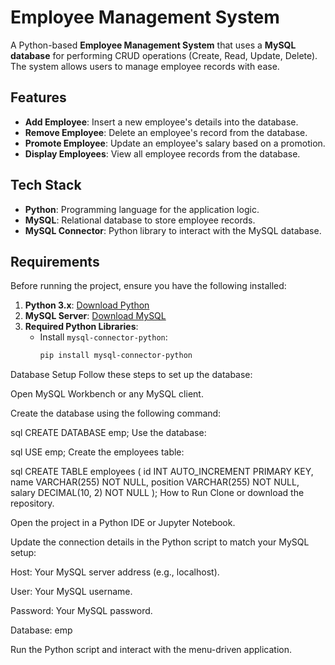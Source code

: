 # Employee Management System

A Python-based **Employee Management System** that uses a **MySQL database** for performing CRUD operations (Create, Read, Update, Delete). The system allows users to manage employee records with ease.

## Features

- **Add Employee**: Insert a new employee's details into the database.
- **Remove Employee**: Delete an employee's record from the database.
- **Promote Employee**: Update an employee's salary based on a promotion.
- **Display Employees**: View all employee records from the database.

## Tech Stack

- **Python**: Programming language for the application logic.
- **MySQL**: Relational database to store employee records.
- **MySQL Connector**: Python library to interact with the MySQL database.

## Requirements

Before running the project, ensure you have the following installed:

1. **Python 3.x**: [Download Python](https://www.python.org/)
2. **MySQL Server**: [Download MySQL](https://dev.mysql.com/downloads/mysql/)
3. **Required Python Libraries**:
   - Install `mysql-connector-python`:
     ```bash
     pip install mysql-connector-python
     ```

Database Setup
Follow these steps to set up the database:

Open MySQL Workbench or any MySQL client.

Create the database using the following command:

sql
CREATE DATABASE emp;
Use the database:

sql
USE emp;
Create the employees table:

sql
CREATE TABLE employees (
    id INT AUTO_INCREMENT PRIMARY KEY,
    name VARCHAR(255) NOT NULL,
    position VARCHAR(255) NOT NULL,
    salary DECIMAL(10, 2) NOT NULL
);
How to Run
Clone or download the repository.

Open the project in a Python IDE or Jupyter Notebook.

Update the connection details in the Python script to match your MySQL setup:

Host: Your MySQL server address (e.g., localhost).

User: Your MySQL username.

Password: Your MySQL password.

Database: emp

Run the Python script and interact with the menu-driven application.
